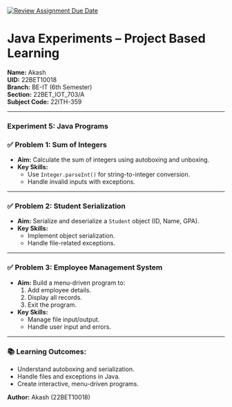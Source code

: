 [![Review Assignment Due Date](https://classroom.github.com/assets/deadline-readme-button-22041afd0340ce965d47ae6ef1cefeee28c7c493a6346c4f15d667ab976d596c.svg)](https://classroom.github.com/a/8ad1Xaad)

# **Java Experiments – Project Based Learning**  

**Name:** Akash  
**UID:** 22BET10018  
**Branch:** BE-IT (6th Semester)  
**Section:** 22BET_IOT_703/A  
**Subject Code:** 22ITH-359  

---

### **Experiment 5: Java Programs**  

### ✅ **Problem 1: Sum of Integers**  
- **Aim:** Calculate the sum of integers using autoboxing and unboxing.  
- **Key Skills:**  
  - Use `Integer.parseInt()` for string-to-integer conversion.  
  - Handle invalid inputs with exceptions.  

---

### ✅ **Problem 2: Student Serialization**  
- **Aim:** Serialize and deserialize a `Student` object (ID, Name, GPA).  
- **Key Skills:**  
  - Implement object serialization.  
  - Handle file-related exceptions.  

---

### ✅ **Problem 3: Employee Management System**  
- **Aim:** Build a menu-driven program to:  
  1. Add employee details.  
  2. Display all records.  
  3. Exit the program.  
- **Key Skills:**  
  - Manage file input/output.  
  - Handle user input and errors.  

---

### 📚 **Learning Outcomes:**  
- Understand autoboxing and serialization.  
- Handle files and exceptions in Java.  
- Create interactive, menu-driven programs.  

**Author:** Akash (22BET10018)  
